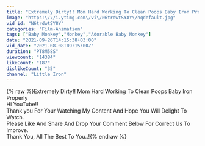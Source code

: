 ```yaml
---
title: "Extremely Dirty!! Mom Hard Working To Clean Poops Baby Iron Properly"
image: "https:\/\/i.ytimg.com\/vi\/N6trdwtSY8Y\/hqdefault.jpg"
vid_id: "N6trdwtSY8Y"
categories: "Film-Animation"
tags: ["Baby Monkey","Monkey","Adorable Baby Monkey"]
date: "2021-09-26T14:15:38+03:00"
vid_date: "2021-08-08T09:15:00Z"
duration: "PT8M58S"
viewcount: "14384"
likeCount: "187"
dislikeCount: "35"
channel: "Little Iron"
---
```

{% raw %}Extremely Dirty!! Mom Hard Working To Clean Poops Baby Iron Properly<br />Hi YouTube!!<br />Thank you For Your Watching My Content And Hope You Will Delight To Watch.<br />Please Like And Share And Drop Your Comment Below For Correct Us To Improve.<br />Thank You, All The Best To You..!{% endraw %}

